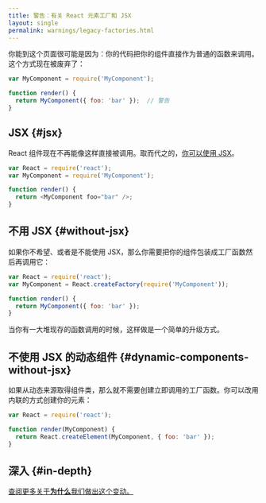```yaml
---
title: 警告：有关 React 元素工厂和 JSX 
layout: single
permalink: warnings/legacy-factories.html
---
```


你能到这个页面很可能是因为：你的代码把你的组件直接作为普通的函数来调用。这个方式现在被废弃了：

```javascript
var MyComponent = require('MyComponent');

function render() {
  return MyComponent({ foo: 'bar' });  // 警告
}
```

## JSX {#jsx}

React 组件现在不再能像这样直接被调用。取而代之的，[你可以使用 JSX](/docs/jsx-in-depth.html)。

```javascript
var React = require('react');
var MyComponent = require('MyComponent');

function render() {
  return <MyComponent foo="bar" />;
}
```

## 不用 JSX {#without-jsx}

如果你不希望、或者是不能使用 JSX，那么你需要把你的组件包装成工厂函数然后再调用它：

```javascript
var React = require('react');
var MyComponent = React.createFactory(require('MyComponent'));

function render() {
  return MyComponent({ foo: 'bar' });
}
```

当你有一大堆现存的函数调用的时候，这样做是一个简单的升级方式。

## 不使用 JSX 的动态组件 {#dynamic-components-without-jsx}

如果从动态来源取得组件类，那么就不需要创建立即调用的工厂函数。你可以改用内联的方式创建你的元素：

```javascript
var React = require('react');

function render(MyComponent) {
  return React.createElement(MyComponent, { foo: 'bar' });
}
```

## 深入 {#in-depth}

[查阅更多关于**为什么**我们做出这个变动。](https://gist.github.com/sebmarkbage/d7bce729f38730399d28)
